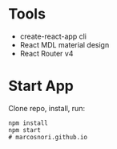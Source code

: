 # Tools
* create-react-app cli
* React MDL material design
* React Router v4

# Start App
Clone repo, install, run:
```git
npm install
npm start 
# marcosnori.github.io
